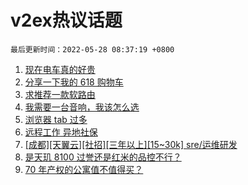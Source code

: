 # v2ex热议话题

`最后更新时间：2022-05-28 08:37:19 +0800`

1. [现在电车真的好贵](https://www.v2ex.com/t/855591)
1. [分享一下我的 618 购物车](https://www.v2ex.com/t/855668)
1. [求推荐一款软路由](https://www.v2ex.com/t/855585)
1. [我需要一台音响，我该怎么选](https://www.v2ex.com/t/855578)
1. [浏览器 tab 过多](https://www.v2ex.com/t/855608)
1. [远程工作 异地社保](https://www.v2ex.com/t/855581)
1. [[成都][天翼云][社招][三年以上][15~30k] sre/运维研发](https://www.v2ex.com/t/855655)
1. [是天玑 8100 过誉还是红米的品控不行？](https://www.v2ex.com/t/855624)
1. [70 年产权的公寓值不值得买？](https://www.v2ex.com/t/855694)

